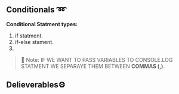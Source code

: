 ## Conditionals :loop:
**Conditional Statment types:** 
  1. if statment.
  2. if-else stament.
  3. 

>💌 Note:
>IF WE WANT TO PASS VARIABLES TO CONSOLE.LOG STATMENT WE SEPARAYE THEM BETWEEN **COMMAS (,)**.








## Delieverables⚙️
